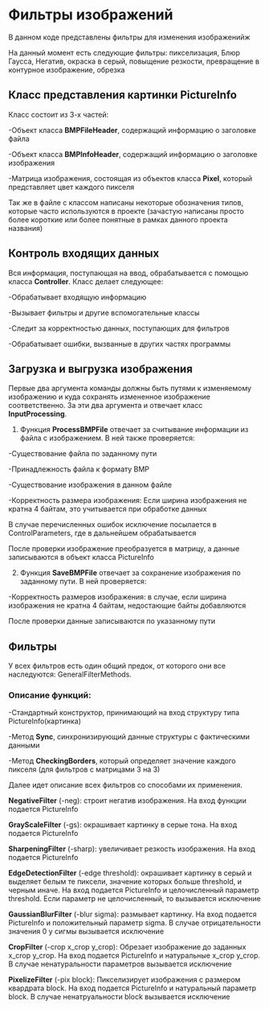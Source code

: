 # Фильтры изображений

В данном коде представлены фильтры для изменения изображенийж

На данный момент есть следующие фильтры: пикселизация, Блюр Гаусса, Негатив, окраска в серый, повыщение резкости, превращение в контурное изображение, обрезка

## Класс представления картинки PictureInfo

Класс состоит из 3-х частей:

-Объект класса **BMPFileHeader**, содержащий информацию о заголовке файла

-Объект класса **BMPInfoHeader**, содержащий информацию о заголовке изображения

-Матрица изображения, состоящая из объектов класса **Pixel**, который представляет цвет каждого пикселя

Так же в файле с классом написаны некоторые обозначения типов, которые часто используются в проекте
(зачастую написаны просто более короткие или более понятные в рамках данного проекта названия)

## Контроль входящих данных

Вся информация, поступающая на ввод, обрабатывается с помощью класса **Controller**. Класс делает следующее:

-Обрабатывает входящую информацию

-Вызывает фильтры и другие вспомогательные классы

-Следит за корректностью данных, поступающих для фильтров

-Обрабатывает ошибки, вызванные в других частях программы

## Загрузка и выгрузка изображения

Первые два аргумента команды должны быть путями к изменяемому изображению и куда сохранять измененное изображение соответственно.
За эти два аргумента и отвечает класс **InputProcessing**. 

1) Функция **ProcessBMPFile** отвечает за считывание информации из файла с изображением. В ней также проверяется:

-Существование файла по заданному пути

-Принадлежность файла к формату BMP

-Существование изображения в данном файле

-Корректность размера изображения: Если ширина изображения не кратна 4 байтам, это учитывается при обработке данных

В случае перечисленных ошибок исключение посылается в ControlParameters, где в дальнейшем обрабатывается

После проверки изображение преобразуется в матрицу, а данные записываются в объект класса PictureInfo

2) Функция **SaveBMPFile** отвечает за сохранение изображения по заданному пути. В ней проверяется:

-Корректность размеров изображения: в случае, если ширина изображения не кратна 4 байтам, недостающие байты добавляются

После проверки данные записываются по указанному пути

## Фильтры

У всех фильтров есть один общий предок, от которого они все наследуются: GeneralFilterMethods. 

### Описание функций:

-Стандартный конструктор, принимающий на вход структуру типа PictureInfo(картинка)

-Метод **Sync**, синхронизирующий данные структуры с фактическими данными

-Метод **CheckingBorders**, который определяет значение каждого пикселя (для фильтров с матрицами 3 на 3)

Далее идет описание всех фильтров со способами их применения.

**NegativeFilter** (-neg): строит негатив изображения. На вход функции подается PictureInfo

**GrayScaleFilter** (-gs): окрашивает картинку в серые тона. На вход подается PictureInfo

**SharpeningFilter** (-sharp): увеличивает резкость изображения.  На вход подается PictureInfo

**EdgeDetectionFilter** (-edge threshold): окрашивает картинку в серый и выделяет белым те пиксели, значение которых больше threshold, и черным иначе.
На вход подается PictureInfo и целочисленный параметр threshold. Если параметр не целочисленный, то вызывается исключение

**GaussianBlurFilter** (-blur sigma): размывает картинку.  На вход подается PictureInfo и положительный параметр sigma. В случае отрицательности значения 0 у сигмы вызывается исключение

**CropFilter** (-crop x_crop y_crop):  Обрезает изображение до заданных x_crop y_crop.  На вход подается PictureInfo и натуральные x_crop y_crop. В случае ненатуральности параметров вызывается исключение

**PixelizeFilter** (-pix block): Пикселизирует изображения с размером квардрата block.  На вход подается PictureInfo и натуральный параметр block. В случае ненатруальности block вызывается исключение



